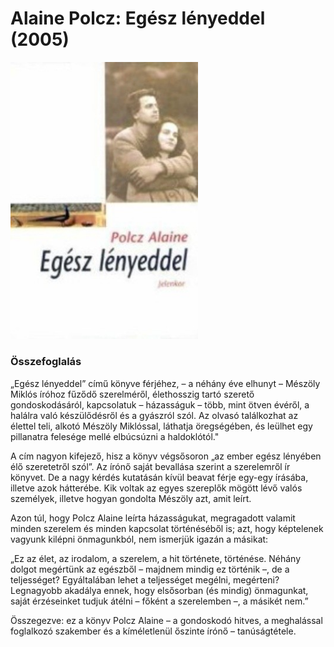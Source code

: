 # <a name="id_1818">Alaine Polcz: Egész lényeddel (2005)</a>
<img src="https://github.com/BercziSandor/calibre_lib/raw/main/libs/main/Alaine%20Polcz/Egesz%20lenyeddel%20%281818%29/cover.jpg" alt="cover" width="300"/>

### Összefoglalás
<div>
<p>„Egész lényeddel” című könyve férjéhez, – a néhány éve elhunyt – Mészöly Miklós íróhoz fűződő szerelméről, élethosszig tartó szerető gondoskodásáról, kapcsolatuk – házasságuk – több, mint ötven évéről, a halálra való készülődésről és a gyászról szól. Az olvasó találkozhat az élettel teli, alkotó Mészöly Miklóssal, láthatja öregségében, és leülhet egy pillanatra felesége mellé elbúcsúzni a haldoklótól." </p>
<p>A cím nagyon kifejező, hisz a könyv végsősoron „az ember egész lényében élő szeretetről szól”. Az írónő saját bevallása szerint a szerelemről ír könyvet. De a nagy kérdés kutatásán kívül beavat férje egy-egy írásába, illetve azok hátterébe. Kik voltak az egyes szereplők mögött lévő valós személyek, illetve hogyan gondolta Mészöly azt, amit leírt. </p>
<p>Azon túl, hogy Polcz Alaine leírta házasságukat, megragadott valamit minden szerelem és minden kapcsolat történéséből is; azt, hogy képtelenek vagyunk kilépni önmagunkból, nem ismerjük igazán a másikat: </p>
<p>„Ez az élet, az irodalom, a szerelem, a hit története, történése. Néhány dolgot megértünk az egészből – majdnem mindig ez történik –, de a teljességet? Egyáltalában lehet a teljességet megélni, megérteni? Legnagyobb akadálya ennek, hogy elsősorban (és mindig) önmagunkat, saját érzéseinket tudjuk átélni – főként a szerelemben –, a másikét nem.” </p>
<p>Összegezve: ez a könyv Polcz Alaine – a gondoskodó hitves, a meghalással foglalkozó szakember és a kíméletlenül őszinte írónő – tanúságtétele.</p></div>


